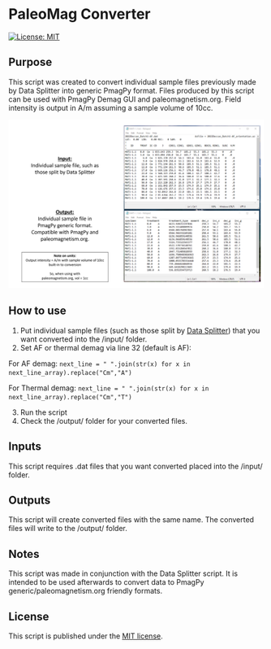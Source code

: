 # PaleoMag Converter

[![License: MIT](https://img.shields.io/badge/License-MIT-yellow.svg)](LICENSE)

## Purpose

This script was created to convert individual sample files previously
made by Data Splitter into generic PmagPy format. Files produced by this 
script can be used with PmagPy Demag GUI and paleomagnetism.org. Field intensity
is output in A/m assuming a sample volume of 10cc. 

![Demo data.](/assets/input-output.png)

## How to use

1) Put individual sample files (such as those split by [Data Splitter](https://github.com/katiebristol/data_splitter)) that you want 
converted into the /input/ folder.
2) Set AF or thermal demag via line 32 (default is AF):

For AF demag: ```next_line = " ".join(str(x) for x in next_line_array).replace("Cm","A")``` 

For Thermal demag: ```next_line = " ".join(str(x) for x in next_line_array).replace("Cm","T")``` 

3) Run the script
4) Check the /output/ folder for your converted files. 

## Inputs

This script requires .dat files that you want converted placed into the
/input/ folder. 

## Outputs

This script will create converted files with the same name. 
The converted files will write to the /output/ folder. 

## Notes

This script was made in conjunction with the Data Splitter script.
It is intended to be used afterwards to convert data to PmagPy generic/paleomagnetism.org friendly formats.

## License

This script is published under the [MIT license](LICENSE.txt).